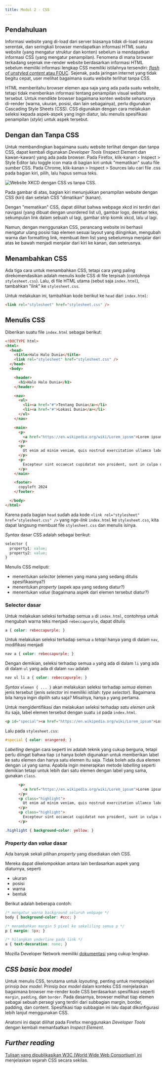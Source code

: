 ```yaml
---
title: Modul 2 - CSS
---
```


## Pendahuluan
Informasi website yang di-load dari server biasanya tidak di-load secara serentak, dan seringkali browser mendapatkan informasi HTML suatu website (yang mengatur struktur dan konten) sebelum ia mendapatkan informasi CSS (yang mengatur penampilan). Fenomena di mana browser terkadang sejenak me-render website berdasarkan informasi HTML sebelum memiliki informasi lengkap CSS memiliki istilahnya tersendiri: [*flash of unstyled content* atau FOUC](https://en.wikipedia.org/wiki/Flash_of_unstyled_content). Sejenak, pada jaringan internet yang tidak begitu cepat, user melihat bagaimana suatu website terlihat tanpa CSS.

HTML memberitahu browser elemen apa saja yang ada pada suatu website, tetapi tidak memberikan informasi tentang penampilan visual website tersebut. Untuk mendikte browser bagaimana konten website seharusnya di-render (warna, ukuran, posisi, dan lain sebagainya), perlu digunakan Cascading Style Sheets (CSS). CSS digunakan dengan cara melakukan seleksi kepada aspek-aspek yang ingin diatur, lalu menulis spesifikasi penampilan (*style*) untuk aspek tersebut. 

## Dengan dan Tanpa CSS
Untuk membandingkan bagaimana suatu website terlihat dengan dan tanpa CSS, dapat kembali digunakan *Developer Tools* (Inspect Element dan kawan-kawan) yang ada pada browser. Pada Firefox, klik-kanan > Inspect > Style Editor lalu toggle icon mata di bagian kiri untuk "mematikan" suatu file sumber CSS. Pada Chrome, klik-kanan > Inspect > Sources lalu cari file .css pada bagian kiri, pilih, lalu hapus semua teks. 

![Website XKCD dengan CSS vs tanpa CSS.](https://github.com/divkomitb/divkomitb.github.io/blob/main/assets/xkcd-css.png?raw=true)

Pada gambar di atas, bagian kiri menunjukkan penampilan website dengan CSS (kiri) dan setelah CSS "dimatikan" (kanan).

Dengan "mematikan" CSS, dapat dilihat bahwa webpage xkcd ini terdiri dari navigasi (yang dibuat dengan unordered list ul), gambar logo, deretan teks, sekumpulan link dalam sebuah ul lagi, gambar strip komik xkcd, lalu ul lagi.

Namun, dengan menggunakan CSS, perancang website ini berhasil mengatur ulang posisi tiap elemen sesuai layout yang diinginkan, mengubah warna dan formatting link, membuat item list yang sebelumnya menjalar dari atas ke bawah menjadi menjalar dari kiri ke kanan, dan seterusnya.

## Menambahkan CSS
Ada tiga cara untuk menambahkan CSS, tetapi cara yang paling direkomendasikan adalah menulis kode CSS di file terpisah (contohnya `stylesheet.css`). Lalu, di file HTML utama (sebut saja `index.html`), tambahkan "*link*" ke `stylesheet.css`. 

Untuk melakukan ini, tambahkan kode berikut ke `head` dari `index.html`:

```html
<link rel="stylesheet" href="stylesheet.css" />
```

## Menulis CSS
Diberikan suatu file `index.html` sebagai berikut:

```html
<!DOCTYPE html>
<html>
  <head>
    <title>Halo Halo Dunia</title>
    <link rel="stylesheet" href="stylesheet.css" />
  </head>
  <body>

    <header>
      <h1>Halo Halo Dunia</h1>
    </header>

    <nav>
      <ul>
        <li><a href="#">Tentang Dunia</a></li>
        <li><a href="#">Lokasi Dunia</a></li>
      </ul>
    </nav>

    <main>
      <p>
        <a href="https://en.wikipedia.org/wiki/Lorem_ipsum">Lorem ipsum</a> dolor sit amet, consectetur adipiscing elit, sed do eiusmod tempor incididunt ut labore et dolore magna aliqua. 
      </p>
      <p>
        Ut enim ad minim veniam, quis nostrud exercitation ullamco laboris nisi ut aliquip ex ea commodo consequat. Duis aute irure dolor in reprehenderit in voluptate velit esse cillum dolore eu fugiat nulla pariatur.
      </p>
      <p>
        Excepteur sint occaecat cupidatat non proident, sunt in culpa qui officia deserunt mollit anim id est laborum.
      </p>
    </main>

    <footer>
      copyleft 2024
    </footer>

  </body>
</html>
```

Karena pada bagian `head` sudah ada kode `<link rel="stylesheet" href="stylesheet.css" />` yang nge-*link* `index.html` ke `stylesheet.css`, kita dapat langsung membuat file `stylesheet.css` dan menulis isinya.

*Syntax* dasar CSS adalah sebagai berikut:

```css
selector {
  property1: value;
  property2: value;
}
```

Menulis CSS meliputi:
* menentukan *selector* (elemen yang mana yang sedang ditulis spesifikasinya?)
* menentukan *property* (aspek apa yang sedang diatur?)
* menentukan *value* (bagaimana aspek dari elemen tersebut diatur?)

### Selector dasar
Untuk melakukan seleksi terhadap semua `a` di `index.html`, contohnya untuk mengubah warna teks menjadi `rebeccapurple`, dapat ditulis

```css
a { color: rebeccapurple; }
```

Untuk melakukan seleksi terhadap semua `a` *tetapi* hanya yang di dalam `nav`, modifikasi menjadi

```css
nav a { color: rebeccapurple; }
```

Dengan demikian, seleksi terhadap semua `a` yang ada di dalam `li` yang ada di dalam `ul` yang ada di dalam `nav` adalah

```css
nav ul li a { color: rebeccapurple; }
```

*Syntax* `elemen { ... }` akan melakukan seleksi terhadap *semua* elemen jenis tersebut (jenis *selector* ini memiliki istilah: *type selector*). Bagaimana bila hanya ingin dipilih satu saja? Misalnya, hanya `p` yang pertama. 

Untuk mengidentifikasi dan melakukan seleksi terhadap *satu elemen unik* itu saja, label elemen tersebut dengan suatu `id` pada `index.html`. 

```html
<p id="special"><a href="https://en.wikipedia.org/wiki/Lorem_ipsum">Lorem ipsum</a> dolor sit amet, consectetur adipiscing elit, sed do eiusmod tempor incididunt ut labore et dolore magna aliqua.</p>
```
Lalu pada `stylesheet.css`:

```css
#special { color: orangered; }
```

*Labelling* dengan cara seperti ini adalah teknik yang cukup berguna, tetapi perlu diingat bahwa tiap `id` hanya boleh digunakan untuk memberikan label ke satu elemen dan hanya satu elemen itu saja. Tidak boleh ada dua elemen dengan `id` yang sama. Apabila ingin menerapkan metode *labelling* seperti demikian tetapi untuk lebih dari satu elemen dengan label yang sama, gunakan `class`.

```html
      <p>
        <a href="https://en.wikipedia.org/wiki/Lorem_ipsum">Lorem ipsum</a> dolor sit amet, consectetur adipiscing elit, sed do eiusmod tempor incididunt ut labore et dolore magna aliqua. 
      </p>
      <p class="highlight">
        Ut enim ad minim veniam, quis nostrud exercitation ullamco laboris nisi ut aliquip ex ea commodo consequat. Duis aute irure dolor in reprehenderit in voluptate velit esse cillum dolore eu fugiat nulla pariatur.
      </p>
      <p class="highlight">
        Excepteur sint occaecat cupidatat non proident, sunt in culpa qui officia deserunt mollit anim id est laborum.
      </p>
```

```css
.highlight { background-color: yellow; }
```

### *Property* dan *value* dasar
Ada banyak sekali pilihan *property* yang disediakan oleh CSS.

Mereka dapat dikelompokkan antara lain berdasarkan aspek yang diaturnya, seperti
* ukuran
* posisi
* warna
* bentuk

Berikut adalah beberapa contoh:
```css
/* mengatur warna background seluruh webpage */
body { background-color: #ccc; }

/* menambahkan margin 5 pixel ke sekeliling semua p */
p { margin: 5px; }

/* hilangkan underline pada link */
a { text-decoration: none; }
```

Mozilla Developer Network memiliki [dokumentasi](https://developer.mozilla.org/en-US/docs/Web/CSS) yang cukup lengkap.

## *CSS basic box model*
Untuk menulis CSS, terutama untuk *layouting*, penting untuk mempelajari prinsip *box model*. Prinsip *box model* dalam konteks CSS menjelaskan bagaimana browser me-render kode CSS berdasarkan spesifikasi seperti `margin`, `padding`, dan `border`.  Pada dasarnya, browser melihat tiap elemen sebagai sebuah persegi yang terdiri dari subbagian margin, border, padding, dan content. Spesifikasi tiap subbagian ini lalu dapat dikonfigurasi lebih lanjut menggunakan CSS. 

Anatomi ini dapat dilihat pada Firefox menggunakan *Developer Tools* dengan kembali memanfaatkan *Inspect Element*.

## *Further reading*
[Tulisan yang dipublikasikan W3C (World Wide Web Consortium) ini](https://www.w3.org/Style/CSS20/history.html) menjelaskan sejarah CSS secara sekilas.
